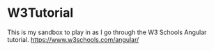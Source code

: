 # W3Tutorial

This is my sandbox to play in as I go through the W3 Schools Angular tutorial.
https://www.w3schools.com/angular/

